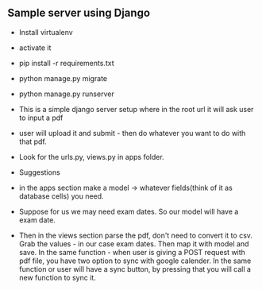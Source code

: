 ## Sample server using Django

- Install virtualenv
- activate it
- pip install -r requirements.txt

- python manage.py migrate
- python manage.py runserver



- This is a simple django server setup where in the root url it will ask user to input a pdf
- user will upload it and submit - then do whatever you want to do with that pdf.
- Look for the urls.py, views.py in apps folder.

- Suggestions
- in the apps section make a model -> whatever fields(think of it as database cells) you need.
- Suppose for us we may need exam dates. So our model will have a exam date.
- Then in the views section parse the pdf, don't need to convert it to csv. Grab the values - in our case exam dates. Then map it with    model and save. In the same function - when user is giving a POST request with pdf file, you have two option to sync with google calender. In the same function or user will have a sync button, by pressing that you will call a new function to sync it. 